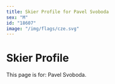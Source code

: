 ```yaml
---
title: Skier Profile for Pavel Svoboda
sex: "M"
id: "18607"
image: "/img/flags/cze.svg" 
---
```


# Skier Profile

This page is for: Pavel Svoboda.
    